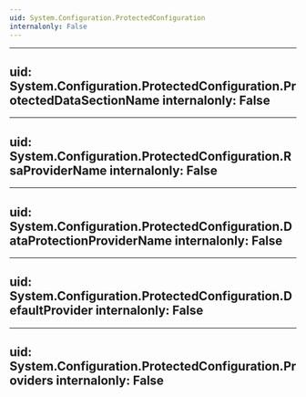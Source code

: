 ```yaml
---
uid: System.Configuration.ProtectedConfiguration
internalonly: False
---
```


---
uid: System.Configuration.ProtectedConfiguration.ProtectedDataSectionName
internalonly: False
---

---
uid: System.Configuration.ProtectedConfiguration.RsaProviderName
internalonly: False
---

---
uid: System.Configuration.ProtectedConfiguration.DataProtectionProviderName
internalonly: False
---

---
uid: System.Configuration.ProtectedConfiguration.DefaultProvider
internalonly: False
---

---
uid: System.Configuration.ProtectedConfiguration.Providers
internalonly: False
---
